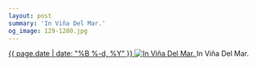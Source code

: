 ```yaml
---
layout: post
summary: 'In Viña Del Mar.'
og_image: 129-1280.jpg
---
```


<p>
 <time>
  <a href="/129">
   {{ page.date | date: "%B %-d, %Y" }}
  </a>
 </time>
 <a href="/129">
  <img alt="In Viña Del Mar." data-taken="10/28/2013" sizes="(min-width: 700px) 50vw, calc(100vw - 2rem)" src="{{ site.assets_url }}/129-640.jpg" srcset="{{ site.assets_url }}/129-1280.jpg 1280w, {{ site.assets_url }}/129-960.jpg 960w, {{ site.assets_url }}/129-640.jpg 640w, {{ site.assets_url }}/129-320.jpg 320w"/>
 </a>
 <span>
  In Viña Del Mar.
 </span>
</p>
